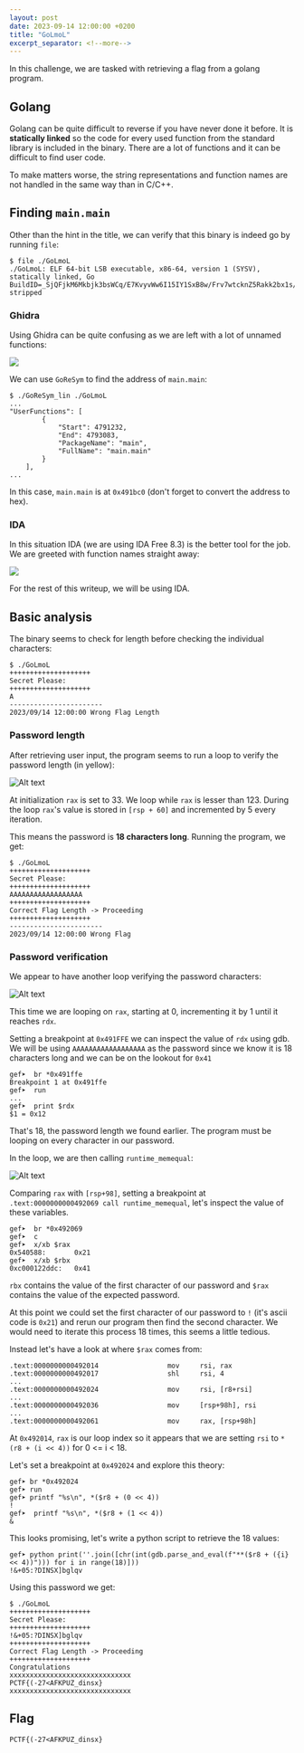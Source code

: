 ```yaml
---
layout: post
date: 2023-09-14 12:00:00 +0200
title: "GoLmoL"
excerpt_separator: <!--more-->
---
```


In this challenge, we are tasked with retrieving a flag from a golang program.

<!--more-->

## Golang

Golang can be quite difficult to reverse if you have never done it before. It is **statically linked** so the code for every used function from the standard library is included in the binary. There are a lot of functions and it can be difficult to find user code.

To make matters worse, the string representations and function names are not handled in the same way than in C/C++.

## Finding `main.main`

Other than the hint in the title, we can verify that this binary is indeed go by running `file`:

```
$ file ./GoLmoL
./GoLmoL: ELF 64-bit LSB executable, x86-64, version 1 (SYSV), statically linked, Go BuildID=_SjQFjkM6Mkbjk3bsWCq/E7KvyvWw6I15IY1SxB8w/Frv7wtcknZ5Rakk2bx1s/G1z5LS3eU9rkyopwfQWn, stripped
```

### Ghidra

Using Ghidra can be quite confusing as we are left with a lot of unnamed functions:

![](/assets/pctf/GoLmoL-ghidra-functions.png)

We can use `GoReSym` to find the address of `main.main`:

```
$ ./GoReSym_lin ./GoLmoL
...
"UserFunctions": [
        {
            "Start": 4791232,
            "End": 4793083,
            "PackageName": "main",
            "FullName": "main.main"
        }
    ],
...
```

In this case, `main.main` is at `0x491bc0` (don't forget to convert the address to hex).

### IDA

In this situation IDA (we are using IDA Free 8.3) is the better tool for the job. We are greeted with function names straight away:

![](/assets/pctf/GoLMoL-ida-functions.png)

For the rest of this writeup, we will be using IDA.

## Basic analysis

The binary seems to check for length before checking the individual characters:

```
$ ./GoLmoL
++++++++++++++++++++
Secret Please:
++++++++++++++++++++
A
-----------------------
2023/09/14 12:00:00 Wrong Flag Length
```

### Password length

After retrieving user input, the program seems to run a loop to verify the password length (in yellow):

![Alt text](/assets/pctf/GoLmoL-ida-len.png)

At initialization `rax` is set to 33. We loop while `rax` is lesser than 123. During the loop `rax`'s value is stored in `[rsp + 60]` and incremented by 5 every iteration.

This means the password is **18 characters long**. Running the program, we get:

```
$ ./GoLmoL
++++++++++++++++++++
Secret Please:
++++++++++++++++++++
AAAAAAAAAAAAAAAAAA
++++++++++++++++++++
Correct Flag Length -> Proceeding
++++++++++++++++++++
-----------------------
2023/09/14 12:00:00 Wrong Flag
```

### Password verification

We appear to have another loop verifying the password characters:

![Alt text](/assets/pctf/GoLmoL-ida-verify.png)

This time we are looping on `rax`, starting at 0, incrementing it by 1 until it reaches `rdx`.

Setting a breakpoint at `0x491FFE` we can inspect the value of `rdx` using gdb. We will be using `AAAAAAAAAAAAAAAAAA` as the password since we know it is 18 characters long and we can be on the lookout for `0x41`

```
gef➤  br *0x491ffe
Breakpoint 1 at 0x491ffe
gef➤  run
...
gef➤  print $rdx
$1 = 0x12
```

That's 18, the password length we found earlier. The program must be looping on every character in our password.

In the loop, we are then calling `runtime_memequal`:

![Alt text](/assets/pctf/GoLmoL-ida-memcmp.png)

Comparing `rax` with `[rsp+98]`, setting a breakpoint at `.text:0000000000492069 call runtime_memequal`, let's inspect the value of these variables.

```
gef➤  br *0x492069
gef➤  c
gef➤  x/xb $rax
0x540588:       0x21
gef➤  x/xb $rbx
0xc000122ddc:   0x41
```

`rbx` contains the value of the first character of our password and `$rax` contains the value of the expected password.

At this point we could set the first character of our password to `!` (it's ascii code is `0x21`) and rerun our program then find the second character. We would need to iterate this process 18 times, this seems a little tedious.

Instead let's have a look at where `$rax` comes from:

```
.text:0000000000492014                 mov     rsi, rax
.text:0000000000492017                 shl     rsi, 4
...
.text:0000000000492024                 mov     rsi, [r8+rsi]
...
.text:0000000000492036                 mov     [rsp+98h], rsi
...
.text:0000000000492061                 mov     rax, [rsp+98h]
```

At `0x492014`, `rax` is our loop index so it appears that we are setting `rsi` to `*(r8 + (i << 4))` for 0 <= i < 18.

Let's set a breakpoint at `0x492024` and explore this theory:

```
gef➤ br *0x492024
gef➤ run
gef➤ printf "%s\n", *($r8 + (0 << 4))
!
gef➤  printf "%s\n", *($r8 + (1 << 4))
&
```

This looks promising, let's write a python script to retrieve the 18 values:

```
gef➤ python print(''.join([chr(int(gdb.parse_and_eval(f"**($r8 + ({i} << 4))"))) for i in range(18)]))
!&+05:?DINSX]bglqv
```

Using this password we get:

```
$ ./GoLmoL
++++++++++++++++++++
Secret Please:
++++++++++++++++++++
!&+05:?DINSX]bglqv
++++++++++++++++++++
Correct Flag Length -> Proceeding
++++++++++++++++++++
Congratulations
xxxxxxxxxxxxxxxxxxxxxxxxxxxxxx
PCTF{(-27<AFKPUZ_dinsx}
xxxxxxxxxxxxxxxxxxxxxxxxxxxxxx
```

## Flag

`PCTF{(-27<AFKPUZ_dinsx}`
